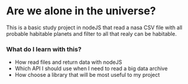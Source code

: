 # Are we alone in the universe?

This is a basic study project in nodeJS that read a nasa CSV file with all probable habitable planets and filter to all that realy can be habitable.

### What do I learn with this?
- How read files and return data with nodeJS
- Which API I should use when I need to read a big data archive
- How choose a library that will be most useful to my project
